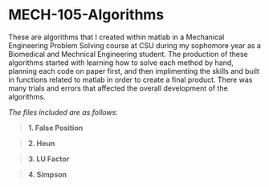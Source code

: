 # MECH-105-Algorithms
These are algorithms that I created within matlab in a Mechanical Engineering Problem Solving course at CSU during my sophomore year as a Biomedical and Mechnical Engineering student.
The production of these algorithms started with learning how to solve each method by hand, planning each code on paper first, and then implimenting the skills and built in functions related to matlab in order to create a final product. There was many trials and errors that affected the overall development of the algorithms.

*The files included are as follows:*
  >**1. False Position**
  
  >**2. Heun**
  
  >**3. LU Factor**
  
  >**4. Simpson**
